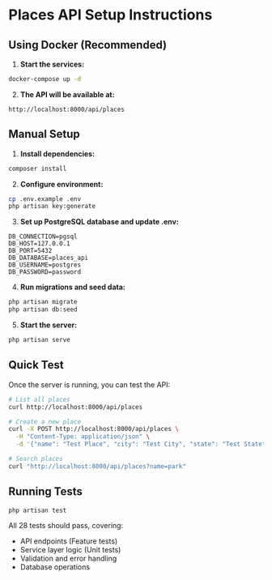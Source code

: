 # Places API Setup Instructions

## Using Docker (Recommended)

1. **Start the services:**
```bash
docker-compose up -d
```

2. **The API will be available at:**
```
http://localhost:8000/api/places
```

## Manual Setup

1. **Install dependencies:**
```bash
composer install
```

2. **Configure environment:**
```bash
cp .env.example .env
php artisan key:generate
```

3. **Set up PostgreSQL database and update .env:**
```env
DB_CONNECTION=pgsql
DB_HOST=127.0.0.1
DB_PORT=5432
DB_DATABASE=places_api
DB_USERNAME=postgres
DB_PASSWORD=password
```

4. **Run migrations and seed data:**
```bash
php artisan migrate
php artisan db:seed
```

5. **Start the server:**
```bash
php artisan serve
```

## Quick Test

Once the server is running, you can test the API:

```bash
# List all places
curl http://localhost:8000/api/places

# Create a new place
curl -X POST http://localhost:8000/api/places \
  -H "Content-Type: application/json" \
  -d '{"name": "Test Place", "city": "Test City", "state": "Test State"}'

# Search places
curl "http://localhost:8000/api/places?name=park"
```

## Running Tests

```bash
php artisan test
```

All 28 tests should pass, covering:
- API endpoints (Feature tests)
- Service layer logic (Unit tests)
- Validation and error handling
- Database operations